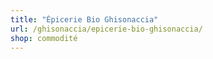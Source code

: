 ```yaml
---
title: "Épicerie Bio Ghisonaccia"
url: /ghisonaccia/epicerie-bio-ghisonaccia/
shop: commodité
---
```

